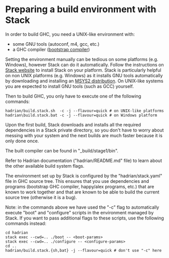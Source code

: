 # Preparing a build environment with Stack

In order to build GHC, you need a UNIX-like environment with:

* some GNU tools (autoconf, m4, gcc, etc.)
* a GHC compiler ([bootstrap compiler](https://en.wikipedia.org/wiki/Bootstrapping_(compilers)))

Setting the environment manually can be tedious on some platforms (e.g. Windows), however Stack can do it automatically. Follow the instructions on [Stack website](https://haskellstack.org) to install Stack on your platform. Stack is particularly helpful on non UNIX platforms (e.g. Windows) as it installs GNU tools automatically by downloading and installing an [MSYS2 distribution](https://www.msys2.org/). On UNIX-like systems you are expected to install GNU tools (such as GCC) yourself.

Then to build GHC, you only have to execute one of the following commands:

```
hadrian/build.stack.sh  -c -j --flavour=quick # on UNIX-like platforms
hadrian\build.stack.bat -c -j --flavour=quick # on Windows platform
```

Upon the first build, Stack downloads and installs all the required dependencies in a Stack private directory, so you don't have to worry about messing with your system and the next builds are much faster because it is only done once.

The built compiler can be found in "_build/stage1/bin".

Refer to Hadrian documentation ("hadrian/README.md" file) to learn about the other available build system flags.

The environment set up by Stack is configured by the "hadrian/stack.yaml" file in GHC source tree. This ensures that you use dependencies and programs (bootstrap GHC compiler, happy/alex programs, etc.) that are known to work together and that are known to be able to build the current source tree (otherwise it is a bug).

Note: in the commands above we have used the "-c" flag to automatically execute "boot" and "configure" scripts in the environment managed by Stack. If you want to pass additional flags to these scripts, use the following commands instead:

```
cd hadrian
stack exec --cwd=.. ./boot -- <boot-params>
stack exec --cwd=.. ./configure -- <configure-params>
cd ..
hadrian/build.stack.{sh,bat} -j --flavour=quick # don't use "-c" here
```